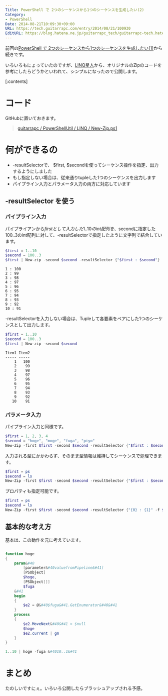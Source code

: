 ```yaml
---
Title: PowerShell で 2つのシーケンスから1つのシーケンスを生成したい(2)
Category:
- PowerShell
Date: 2014-08-21T10:09:30+09:00
URL: https://tech.guitarrapc.com/entry/2014/08/21/100930
EditURL: https://blog.hatena.ne.jp/guitarrapc_tech/guitarrapc-tech.hatenablog.com/atom/entry/12921228815730847208
---
```


前回の[PowerShell で 2つのシーケンスから1つのシーケンスを生成したい(1)](http://tech.guitarrapc.com/entry/2014/08/20/054159)から続きです。

いろいろもにょっていたのですが、[LINQ星人](https://twitter.com/neuecc)から、オリジナルのZipのコードを参考にしたらどうかといわれて、シンプルになったので公開します。

[:contents]

# コード

GitHubに置いておきます。

> [guitarrapc / PowerShellUtil / LINQ / New-Zip.ps1](https://github.com/guitarrapc/PowerShellUtil/blob/master/LINQ/New-Zip.ps1)

# 何ができるの

- -resultSelectorで、 $first, $secondを使ってシーケンス操作を指定、出力するようにしました
- もし指定しない場合は、従来通りtupleした1つのシーケンスを出力します
- パイプライン入力とパラメータ入力の両方に対応しています

## -resultSelector を使う

### パイプライン入力

パイプライアンから$firstとして入力した1..10のint配列を、$secondに指定した100..3のint配列に対して、-resultSelectorで指定したように文字列で結合しています。

```ps1
$first = 1..10
$second = 100..3
$first | New-zip -second $second -resultSelector {"$first : $second"}
```

```
1 : 100
2 : 99
3 : 98
4 : 97
5 : 96
6 : 95
7 : 94
8 : 93
9 : 92
10 : 91
```


-resultSelectorを入力しない場合は、Tupleして各要素をペアにした1つのシーケンスとして出力します。

```ps1
$first = 1..10
$second = 100..3
$first | New-zip -second $second
```

```
Item1 Item2
----- -----
    1   100
    2    99
    3    98
    4    97
    5    96
    6    95
    7    94
    8    93
    9    92
   10    91
```

### パラメータ入力


パイプライン入力と同様です。

```ps1
$first = 1, 2, 3, 4
$second = "hoge", "moge", "fuga", "piyo"
New-Zip -first $first -second $second -resultSelector {"$first : $second"}
```


入力される型にかかわらず、そのまま型情報は維持してシーケンスで処理できます。

```ps1
$first = ps
$second = ls
New-Zip -first $first -second $second -resultSelector {"$first : $second"}
```

プロパティも指定可能です。
```ps1
$first = ps
$second = ls
New-Zip -first $first -second $second -resultSelector {"{0} : {1}" -f $first.id, $second.fullname}
```


## 基本的な考え方

基本は、この動作を元に考えています。

```ps1

function hoge
{
    param&#40
        [parameter&#40valuefromPipeline&#41]
        [PSObject]
        $hoge,
        [PSObject[]]
        $fuga
    &#41
    begin
    {
        $e2 = @&#40$fuga&#41.GetEnumerator&#40&#41
    }
    process
    {
        $e2.MoveNext&#40&#41 > $null
        $hoge
        $e2.current | gm
    }
}

1..10 | hoge -fuga &#4010..1&#41
```


# まとめ

たのしいですにぇ。いろいろ公開したらブラッシュアップされる予感。

